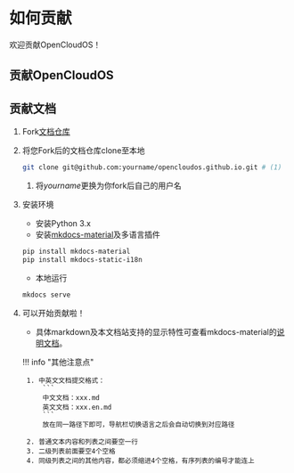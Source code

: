 # 如何贡献

欢迎贡献OpenCloudOS！

## 贡献OpenCloudOS

## 贡献文档

1. Fork[文档仓库](https://github.com/OpenCloudOS/opencloudos.github.io/fork)
2. 将您Fork后的文档仓库clone至本地
    ```sh
    git clone git@github.com:yourname/opencloudos.github.io.git # (1)
    ```

    1.  将*yourname*更换为你fork后自己的用户名

3. 安装环境
    - 安装Python 3.x
    - 安装[mkdocs-material](https://squidfunk.github.io/mkdocs-material/)及多语言插件
    ``` sh
    pip install mkdocs-material
    pip install mkdocs-static-i18n
    ```
    - 本地运行
    ``` sh
    mkdocs serve
    ```

4. 可以开始贡献啦！
    - 具体markdown及本文档站支持的显示特性可查看mkdocs-material的[说明文档](https://squidfunk.github.io/mkdocs-material/reference/)。

	!!! info "其他注意点"

	    1. 中英文文档提交格式：
	        ```
	        中文文档：xxx.md
	        英文文档：xxx.en.md
	        ```
	        放在同一路径下即可，导航栏切换语言之后会自动切换到对应路径

	    2. 普通文本内容和列表之间要空一行
	    3. 二级列表前面要空4个空格
	    4. 同级列表之间的其他内容，都必须缩进4个空格，有序列表的编号才能连上
